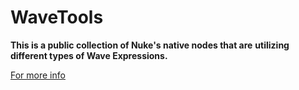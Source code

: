 # WaveTools

**This is a public collection of Nuke's native nodes that are**
**utilizing different types of Wave Expressions.**

[For more info](https://www.gatimedia.co.uk/wave-expression-tools)
